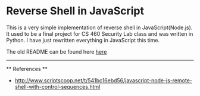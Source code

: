 # Reverse Shell in JavaScript
This is a very simple implementation of reverse shell in JavaScript(Node.js). It used to be a final project for CS 460 Security Lab class and was written in Python. I have just rewritten everything in JavaScript this time.     

The old README can be found here <a href="./README.md">here</a>

---
** References **
* http://www.scriptscoop.net/t/541bc16ebd56/javascript-node-js-remote-shell-with-control-sequences.html

